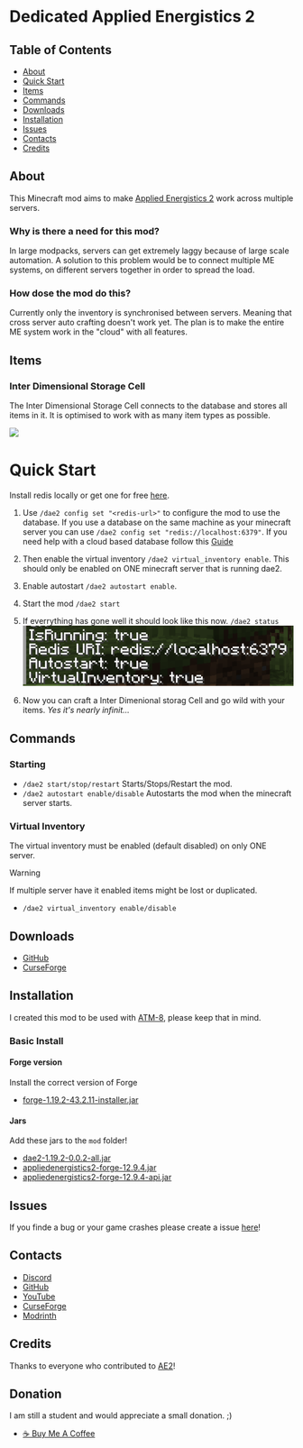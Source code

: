 # Dedicated Applied Energistics 2

## Table of Contents


* [About](#about)
* [Quick Start](#quick-start)
* [Items](#items)
* [Commands](#commands)
* [Downloads](#downloads)
* [Installation](#installation)
* [Issues](#issues)
* [Contacts](#contacts)
* [Credits](#credits)


## About

This Minecraft mod aims to make [Applied Energistics 2](https://github.com/AppliedEnergistics/Applied-Energistics-2) work across multiple servers.

### Why is there a need for this mod?
 In large modpacks, servers can get extremely laggy because of large scale automation. A solution to this problem would be to connect multiple ME systems, on different servers together in order to spread the load.

### How dose the mod do this?
Currently only the inventory is synchronised between servers. Meaning that cross server auto crafting doesn't work yet. The plan is to make the entire ME system work in the "cloud" with all features.

## Items

### Inter Dimensional Storage Cell
The Inter Dimensional Storage Cell connects to the database and stores all items in it. It is optimised to work with as many item types as possible.

![](https://github.com/DaNussi/DedicatedAppliedEnergistics/blob/master/src/main/resources/assets/dae2/textures/git/InterDimensionalStorageCell_Recipe.png?raw=true)

[//]: # (#### Limitations)
[//]: # (* +10.000 item types supportet)
[//]: # (* 2^64 max item amount per item type)

[//]: # (## Blocks)

[//]: # ()
[//]: # (### Inter Dimensional Interface)

[//]: # (This block is planned to hold the [Inter Dimensional Storage Cell]&#40;#inter-dimensional-storage-cell&#41;, but it is currently bugged.)

[//]: # ()
[//]: # (![]&#40;https://github.com/DaNussi/DedicatedAppliedEnergistics/blob/master/src/main/resources/assets/dae2/textures/git/InterDimensionalInterface.png?raw=true&#41;)


# Quick Start

Install redis locally or get one for free [here](https://app.redislabs.com/).

1. Use `/dae2 config set "<redis-url>"` to configure the mod to use the database. 
If you use a database on the same machine as your minecraft server you can use `/dae2 config set "redis://localhost:6379"`. 
If you need help with a cloud based database follow this [Guide](wiki/GUIDE.md)

3. Then enable the virtual inventory `/dae2 virtual_inventory enable`. This should only be enabled on ONE minecraft server that is running dae2.
4. Enable autostart `/dae2 autostart enable`.
5. Start  the mod `/dae2 start`
6. If everrything has gone well it should look like this now. `/dae2 status` ![img_1.png](wiki/img_1.png)
7. Now you can craft a Inter Dimenional storag Cell and go wild with your items. _Yes it's nearly infinit..._

## Commands

### Starting

* `/dae2 start/stop/restart` Starts/Stops/Restart the mod.
* `/dae2 autostart enable/disable` Autostarts the mod when the minecraft server starts.


### Virtual Inventory

The virtual inventory must be enabled (default disabled) on only ONE server.

> [!WARNING]
> If multiple server have it enabled items might be lost or duplicated.

* `/dae2 virtual_inventory enable/disable`

## Downloads

* [GitHub](https://github.com/DaNussi/DedicatedAppliedEnergistics/releases)
* [CurseForge](https://legacy.curseforge.com/minecraft/mc-mods/dedicatedappliedenergistics)

## Installation
I created this mod to be used with [ATM-8](https://www.curseforge.com/minecraft/modpacks/all-the-mods-8), please keep that in mind.

### Basic Install

#### Forge version
Install the correct version of Forge
* [forge-1.19.2-43.2.11-installer.jar](https://maven.minecraftforge.net/net/minecraftforge/forge/1.19.2-43.2.11/forge-1.19.2-43.2.11-installer.jar)

#### Jars
Add these jars to the `mod` folder!
* [dae2-1.19.2-0.0.2-all.jar](https://github.com/DaNussi/DedicatedAppliedEnergistics/releases/download/DAE2-1.19.2-0.0.2/dae2-1.19.2-0.0.2-all.jar)
* [appliedenergistics2-forge-12.9.4.jar](https://github.com/AppliedEnergistics/Applied-Energistics-2/releases/download/forge%2Fv12.9.4/appliedenergistics2-forge-12.9.4.jar)
* [appliedenergistics2-forge-12.9.4-api.jar](https://github.com/AppliedEnergistics/Applied-Energistics-2/releases/download/forge%2Fv12.9.4/appliedenergistics2-forge-12.9.4-api.jar)

## Issues

If you finde a bug or your game crashes please create a issue [here](https://github.com/DaNussi/DedicatedAppliedEnergistics/issues)!


## Contacts

* [Discord](https://discordapp.com/users/283218848130531329)
* [GitHub](https://github.com/DaNussi)
* [YouTube](https://www.youtube.com/channel/UClqALJaQu-uTKzWrPuYUbkA)
* [CurseForge](https://legacy.curseforge.com/minecraft/mc-mods/dedicatedappliedenergistics)
* [Modrinth](https://modrinth.com/mod/dedicated-applied-enegistics-2)

## Credits

Thanks to everyone who contributed to [AE2](https://github.com/AppliedEnergistics/Applied-Energistics-2)!

## Donation
I am still a student and would appreciate a small donation. ;)

* [☕ Buy Me A Coffee](https://bmc.link/danussi)
